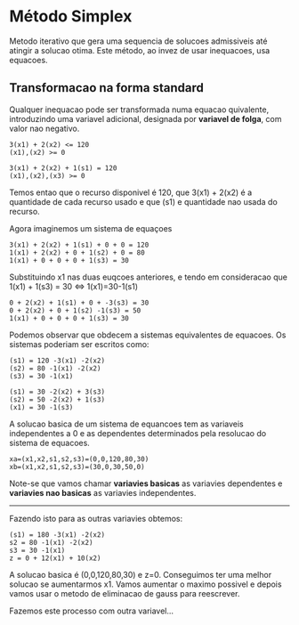 # Método Simplex
Metodo iterativo que gera uma sequencia de solucoes admissiveis até atingir a solucao otima. Este método, ao invez de usar inequacoes, usa equacoes.

## Transformacao na forma standard
Qualquer inequacao pode ser transformada numa equacao quivalente, introduzindo uma variavel adicional, designada por **variavel de folga**, com valor nao negativo.

~~~
3(x1) + 2(x2) <= 120
(x1),(x2) >= 0
~~~
~~~
3(x1) + 2(x2) + 1(s1) = 120
(x1),(x2),(x3) >= 0
~~~
Temos entao que o recurso disponivel é 120, que 3(x1) + 2(x2) é a quantidade de cada recurso usado e que (s1) e quantidade nao usada do recurso.

Agora imaginemos um sistema de equaçoes
~~~
3(x1) + 2(x2) + 1(s1) + 0 + 0 = 120
1(x1) + 2(x2) + 0 + 1(s2) + 0 = 80
1(x1) + 0 + 0 + 0 + 1(s3) = 30
~~~
Substituindo x1 nas duas euqcoes anteriores, e tendo em consideracao que 1(x1) + 1(s3) = 30 <=> 1(x1)=30-1(s1)
~~~
0 + 2(x2) + 1(s1) + 0 + -3(s3) = 30
0 + 2(x2) + 0 + 1(s2) -1(s3) = 50
1(x1) + 0 + 0 + 0 + 1(s3) = 30
~~~
Podemos observar que obdecem a sistemas equivalentes de equacoes.
Os sistemas poderiam ser escritos como:
~~~
(s1) = 120 -3(x1) -2(x2)
(s2) = 80 -1(x1) -2(x2)
(s3) = 30 -1(x1)
~~~
~~~
(s1) = 30 -2(x2) + 3(s3)
(s2) = 50 -2(x2) + 1(s3)
(x1) = 30 -1(s3)
~~~

A solucao  basica de um sistema de equancoes tem as variaveis independentes a 0 e as dependentes determinados pela resolucao do sistema de equacoes.
~~~
xa=(x1,x2,s1,s2,s3)=(0,0,120,80,30)
xb=(x1,x2,s1,s2,s3)=(30,0,30,50,0)
~~~
Note-se que vamos chamar **variavies basicas** as variavies dependentes e **variavies nao basicas** as variavies independentes. 

---

Fazendo isto para as outras variavies obtemos:
~~~
(s1) = 180 -3(x1) -2(x2)
s2 = 80 -1(x1) -2(x2)
s3 = 30 -1(x1)
z = 0 + 12(x1) + 10(x2)
~~~

A solucao basica é (0,0,120,80,30) e z=0. Conseguimos ter uma melhor solucao se aumentarmos x1. Vamos aumentar o maximo possivel e depois vamos usar o metodo de eliminacao de gauss para reescrever.

Fazemos este processo com outra variavel...